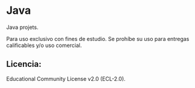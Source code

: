 # Java
Java projets. 

Para uso exclusivo con fines de estudio. Se prohíbe su uso para entregas calificables y/o uso comercial.
## Licencia: 
Educational Community License v2.0 (ECL-2.0).
